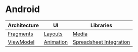 # Android

Architecture|UI|Libraries|
|---|---|---
[Fragments](fragments.md)|[Layouts](layouts/layouts.md)|[Media](media.md)
[ViewModel](viewmodel.md)|[Animation](animation.md)|[Spreadsheet Integration](spreadsheet-integration.md)